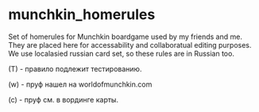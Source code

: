 # munchkin_homerules
Set of homerules for Munchkin boardgame used by my friends and me. They are placed here for accessability and collaboratual editing purposes. We use localasied russian card set, so these rules are in Russian too. 

(T) - правило подлежит тестированию. 

(w) - пруф нашел на worldofmunchkin.com

(c) - пруф см. в вординге карты.
